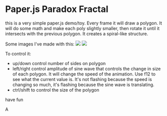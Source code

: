 # Paper.js Paradox Fractal

this is a very simple paper.js demo/toy. Every frame it will draw a polygon. It will do some math and make each poly slightly smaller, then rotate it until it intersects with the previous polygon. It creates a spiral-like structure.

Some images I've made with this:
<img src="https://i.imgur.com/BViEJKJ.png" />
<img src="https://i.imgur.com/EQCH7EI.jpg" />

To control it:

- up/down control number of sides on polygon
- left/right control amplitude of sine wave that controls the change in size of each polygon. It will change the speed of the animation. Use f12 to see what the current value is. It's not flashing because the speed is changing so much, it's flashing because the sine wave is translating.
- ctrl/shift to control the size of the polygon


have fun

A
